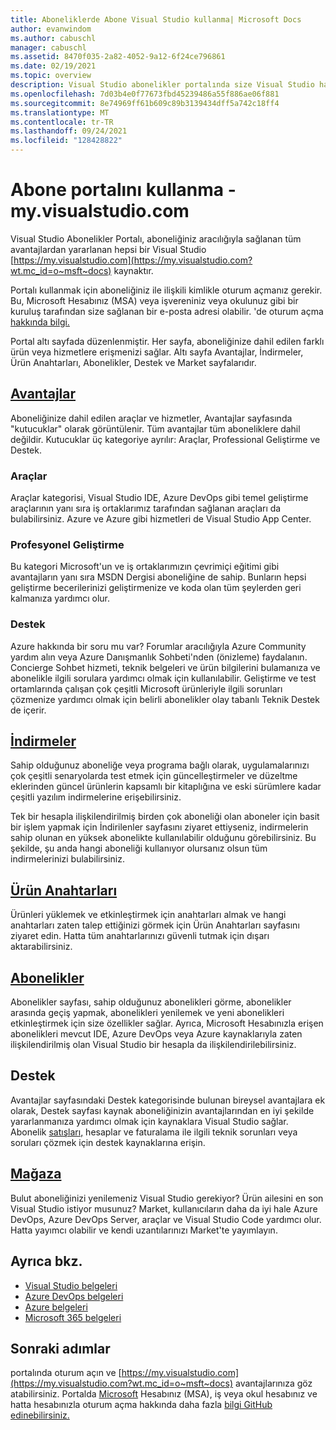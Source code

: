 ```yaml
---
title: Aboneliklerde Abone Visual Studio kullanma| Microsoft Docs
author: evanwindom
ms.author: cabuschl
manager: cabuschl
ms.assetid: 8470f035-2a82-4052-9a12-6f24ce796861
ms.date: 02/19/2021
ms.topic: overview
description: Visual Studio abonelikler portalında size Visual Studio hakkında bilgi edinin
ms.openlocfilehash: 7d03b4e0f77673fbd45239486a55f886ae06f881
ms.sourcegitcommit: 8e74969ff61b609c89b3139434dff5a742c18ff4
ms.translationtype: MT
ms.contentlocale: tr-TR
ms.lasthandoff: 09/24/2021
ms.locfileid: "128428822"
---
```

# <a name="using-the-subscriber-portal---myvisualstudiocom"></a>Abone portalını kullanma - my.visualstudio.com

Visual Studio Abonelikler Portalı, aboneliğiniz aracılığıyla sağlanan tüm avantajlardan yararlanan hepsi bir Visual Studio [https://my.visualstudio.com](https://my.visualstudio.com?wt.mc_id=o~msft~docs) kaynaktır.

Portalı kullanmak için aboneliğiniz ile ilişkili kimlikle oturum açmanız gerekir.  Bu, Microsoft Hesabınız (MSA) veya işvereniniz veya okulunuz gibi bir kuruluş tarafından size sağlanan bir e-posta adresi olabilir.  'de oturum açma [hakkında bilgi.](./index.yml)

Portal altı sayfada düzenlenmiştir.  Her sayfa, aboneliğinize dahil edilen farklı ürün veya hizmetlere erişmenizi sağlar.  Altı sayfa Avantajlar, İndirmeler, Ürün Anahtarları, Abonelikler, Destek ve Market sayfalarıdır.

## <a name="benefits"></a>[Avantajlar](https://my.visualstudio.com/benefits?wt.mc_id=o~msft~docs)
Aboneliğinize dahil edilen araçlar ve hizmetler, Avantajlar sayfasında "kutucuklar" olarak görüntülenir.  Tüm avantajlar tüm aboneliklere dahil değildir. Kutucuklar üç kategoriye ayrılır: Araçlar, Professional Geliştirme ve Destek.  

### <a name="tools"></a>Araçlar
Araçlar kategorisi, Visual Studio IDE, Azure DevOps gibi temel geliştirme araçlarının yanı sıra iş ortaklarımız tarafından sağlanan araçları da bulabilirsiniz.  Azure ve Azure gibi hizmetleri de Visual Studio App Center.

### <a name="professional-development"></a>Profesyonel Geliştirme
Bu kategori Microsoft'un ve iş ortaklarımızın çevrimiçi eğitimi gibi avantajların yanı sıra MSDN Dergisi aboneliğine de sahip. Bunların hepsi geliştirme becerilerinizi geliştirmenize ve koda olan tüm şeylerden geri kalmanıza yardımcı olur.

### <a name="support"></a>Destek
Azure hakkında bir soru mu var?  Forumlar aracılığıyla Azure Community yardım alın veya Azure Danışmanlık Sohbeti'nden (önizleme) faydalanın.  Concierge Sohbet hizmeti, teknik belgeleri ve ürün bilgilerini bulamanıza ve abonelikle ilgili sorulara yardımcı olmak için kullanılabilir.  Geliştirme ve test ortamlarında çalışan çok çeşitli Microsoft ürünleriyle ilgili sorunları çözmenize yardımcı olmak için belirli abonelikler olay tabanlı Teknik Destek de içerir.

## <a name="downloads"></a>[İndirmeler](https://my.visualstudio.com/downloads?wt.mc_id=o~msft~docs)
Sahip olduğunuz aboneliğe veya programa bağlı olarak, uygulamalarınızı çok çeşitli senaryolarda test etmek için güncelleştirmeler ve düzeltme eklerinden güncel ürünlerin kapsamlı bir kitaplığına ve eski sürümlere kadar çeşitli yazılım indirmelerine erişebilirsiniz.

Tek bir hesapla ilişkilendirilmiş birden çok aboneliği olan aboneler için basit bir işlem yapmak için İndirilenler sayfasını ziyaret ettiyseniz, indirmelerin sahip olunan en yüksek abonelikte kullanılabilir olduğunu görebilirsiniz.  Bu şekilde, şu anda hangi aboneliği kullanıyor olursanız olsun tüm indirmelerinizi bulabilirsiniz.

## <a name="product-keys"></a>[Ürün Anahtarları](https://my.visualstudio.com/productkeys?wt.mc_id=o~msft~docs)
Ürünleri yüklemek ve etkinleştirmek için anahtarları almak ve hangi anahtarları zaten talep ettiğinizi görmek için Ürün Anahtarları sayfasını ziyaret edin.  Hatta tüm anahtarlarınızı güvenli tutmak için dışarı aktarabilirsiniz.

## <a name="subscriptions"></a>[Abonelikler](https://my.visualstudio.com/subscriptions?wt.mc_id=o~msft~docs)
Abonelikler sayfası, sahip olduğunuz abonelikleri görme, abonelikler arasında geçiş yapmak, abonelikleri yenilemek ve yeni abonelikleri etkinleştirmek için size özellikler sağlar. Ayrıca, Microsoft Hesabınızla erişen abonelikleri mevcut IDE, Azure DevOps veya Azure kaynaklarıyla zaten ilişkilendirilmiş olan Visual Studio bir hesapla da ilişkilendirilebilirsiniz.

## <a name="support"></a>Destek

Avantajlar sayfasındaki Destek kategorisinde bulunan bireysel avantajlara ek olarak, Destek sayfası kaynak aboneliğinizin avantajlarından en iyi şekilde yararlanmanıza yardımcı olmak için kaynaklara Visual Studio sağlar. Abonelik [satışları,](https://aka.ms/vssubscriberhelp) hesaplar ve faturalama ile ilgili teknik sorunları veya soruları çözmek için destek kaynaklarına erişin.

## <a name="marketplace"></a>[Mağaza](https://marketplace.visualstudio.com/)

Bulut aboneliğinizi yenilemeniz Visual Studio gerekiyor?  Ürün ailesini en son Visual Studio istiyor musunuz?  Market, kullanıcıların daha da iyi hale Azure DevOps, Azure DevOps Server, araçlar ve Visual Studio Code yardımcı olur. Hatta yayımcı olabilir ve kendi uzantılarınızı Market'te yayımlayın.

## <a name="see-also"></a>Ayrıca bkz.
- [Visual Studio belgeleri](/visualstudio/)
- [Azure DevOps belgeleri](/azure/devops/)
- [Azure belgeleri](/azure/)
- [Microsoft 365 belgeleri](/microsoft-365/)

## <a name="next-steps"></a>Sonraki adımlar
portalında oturum açın ve [https://my.visualstudio.com](https://my.visualstudio.com?wt.mc_id=o~msft~docs) avantajlarınıza göz atabilirsiniz.  Portalda [Microsoft](sign-in-msa.md) Hesabınız (MSA), iş veya okul hesabınız [](sign-in-work.md)ve hatta hesabınızla oturum açma hakkında daha fazla [bilgi GitHub edinebilirsiniz.](sign-in-github.md)